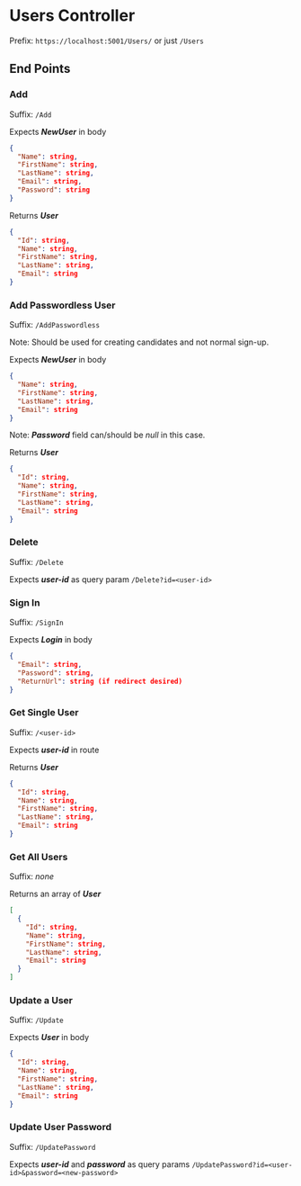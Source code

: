 # Users Controller

Prefix: `https://localhost:5001/Users/` or just `/Users`

## End Points

### Add

Suffix: `/Add`

Expects **_NewUser_** in body

```json
{
  "Name": string,
  "FirstName": string,
  "LastName": string,
  "Email": string,
  "Password": string
}
```

Returns **_User_**

```json
{
  "Id": string,
  "Name": string,
  "FirstName": string,
  "LastName": string,
  "Email": string
}
```

### Add Passwordless User

Suffix: `/AddPasswordless`

Note: Should be used for creating candidates and not normal sign-up.

Expects **_NewUser_** in body

```json
{
  "Name": string,
  "FirstName": string,
  "LastName": string,
  "Email": string
}
```

Note: **_Password_** field can/should be _null_ in this case.

Returns **_User_**

```json
{
  "Id": string,
  "Name": string,
  "FirstName": string,
  "LastName": string,
  "Email": string
}
```

### Delete

Suffix: `/Delete`

Expects **_user-id_** as query param `/Delete?id=<user-id>`

### Sign In

Suffix: `/SignIn`

Expects **_Login_** in body

```json
{
  "Email": string,
  "Password": string,
  "ReturnUrl": string (if redirect desired)
}
```

### Get Single User

Suffix: `/<user-id>`

Expects **_user-id_** in route

Returns **_User_**

```json
{
  "Id": string,
  "Name": string,
  "FirstName": string,
  "LastName": string,
  "Email": string
}
```

### Get All Users

Suffix: _none_

Returns an array of **_User_**

```json
[
  {
    "Id": string,
    "Name": string,
    "FirstName": string,
    "LastName": string,
    "Email": string
  }
]
```

### Update a User

Suffix: `/Update`

Expects **_User_** in body

```json
{
  "Id": string,
  "Name": string,
  "FirstName": string,
  "LastName": string,
  "Email": string
}
```

### Update User Password

Suffix: `/UpdatePassword`

Expects **_user-id_** and **_password_** as query params `/UpdatePassword?id=<user-id>&password=<new-password>`
